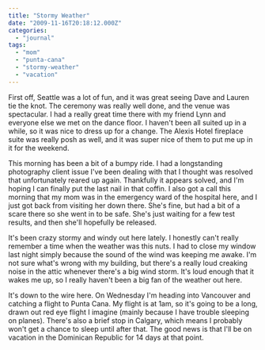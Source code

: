 ```yaml
---
title: "Stormy Weather"
date: "2009-11-16T20:18:12.000Z"
categories: 
  - "journal"
tags: 
  - "mom"
  - "punta-cana"
  - "stormy-weather"
  - "vacation"
---
```


First off, Seattle was a lot of fun, and it was great seeing Dave and Lauren tie the knot. The ceremony was really well done, and the venue was spectacular. I had a really great time there with my friend Lynn and everyone else we met on the dance floor. I haven't been all suited up in a while, so it was nice to dress up for a change. The Alexis Hotel fireplace suite was really posh as well, and it was super nice of them to put me up in it for the weekend.

This morning has been a bit of a bumpy ride. I had a longstanding photography client issue I've been dealing with that I thought was resolved that unfortunately reared up again. Thankfully it appears solved, and I'm hoping I can finally put the last nail in that coffin. I also got a call this morning that my mom was in the emergency ward of the hospital here, and I just got back from visiting her down there. She's fine, but had a bit of a scare there so she went in to be safe. She's just waiting for a few test results, and then she'll hopefully be released.

It's been crazy stormy and windy out here lately. I honestly can't really remember a time when the weather was this nuts. I had to close my window last night simply because the sound of the wind was keeping me awake. I'm not sure what's wrong with my building, but there's a really loud creaking noise in the attic whenever there's a big wind storm. It's loud enough that it wakes me up, so I really haven't been a big fan of the weather out here.

It's down to the wire here. On Wednesday I'm heading into Vancouver and catching a flight to Punta Cana. My flight is at 1am, so it's going to be a long, drawn out red eye flight I imagine (mainly because I have trouble sleeping on planes). There's also a brief stop in Calgary, which means I probably won't get a chance to sleep until after that. The good news is that I'll be on vacation in the Dominican Republic for 14 days at that point.
